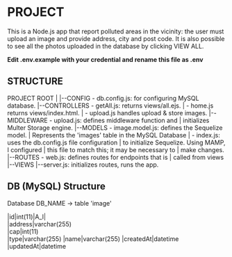 # PROJECT

This is a Node.js app that report polluted areas in the vicinity: the user must upload an image and provide address, city and post code. It is also possible to see all the photos uploaded in the database by clicking VIEW ALL.

**Edit .env.example with your credential and rename this file as .env**

## STRUCTURE

PROJECT ROOT
    |
    |--CONFIG - db.config.js: for configuring MySQL database.
    |--CONTROLLERS - getAll.js: returns views/all.ejs.
    |              - home.js returns views/index.html.
    |              - upload.js handles upload & store images.
    |--MIDDLEWARE - upload.js: defines middleware function and |               initializes Multer Storage engine.
    |--MODELS - image.model.js: defines the Sequelize model. |           Represents the 'images' table in the MySQL Database
    |         - index.js: uses the db.config.js file configuration |           to initialize Sequelize. Using MAMP, I configured |           this file to match this; it may be necessary to |           make changes.
    |--ROUTES - web.js: defines routes for endpoints that is |           called from views
    |--VIEWS
    |--server.js: initializes routes, runs the app.


## DB (MySQL) Structure

Database DB_NAME -> table 'image'


|id|int(11)|A_I|  
|address|varchar(255)  
|cap|int(11)  
|type|varchar(255)
|name|varchar(255)
|createdAt|datetime  
|updatedAt|datetime

